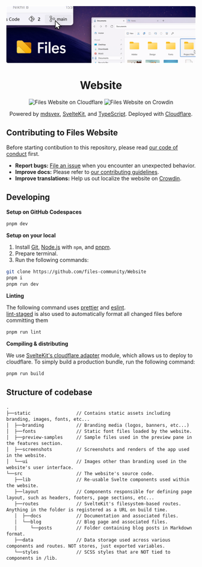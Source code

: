 <p align="center">
  <a style="text-decoration:none" href="https://files.community">
    <img alt="Files hero image" src="https://github.com/files-community/Files/blob/main/assets/ReadmeHero.png" /></a>
  <h1 align="center">Website</h1>
</p>

<p align="center">
  <a style="text-decoration:none" href="https://files.community/">
    <img src="https://img.shields.io/badge/Cloudflare-F38020?style=flat&logo=Cloudflare&logoColor=white" alt="Files Website on Cloudflare" /></a>
  <a style="text-decoration:none" href="https://crowdin.com/project/files-website">
    <img src="https://badges.crowdin.net/files-website/localized.svg" alt="Files Website on Crowdin" /></a>
</p>

<p align="center">
  Powered by <a href="https://mdsvex.pngwn.io">mdsvex</a>, <a href="https://svelte.dev">SvelteKit</a>, and <a href="https://typescriptlang.org">TypeScript</a>. Deployed with <a href="https://www.cloudflare.com">Cloudflare</a>.
</p>

## Contributing to Files Website

Before starting contibution to this repository, please read [our code of conduct](./CODE_OF_CONDUCT.md) first.

- **Report bugs:** [File an issue](https://github.com/files-community/Files/issues/new/choose) when you encounter an unexpected behavior.
- **Improve docs:** Please refer to [our contributing guidelines](./CONTRIBUTING.md#contributing-to-the-docs).
- **Improve translations:** Help us out localize the website on [Crowdin](https://crowdin.com/project/files-website).

## Developing

**Setup on GitHub Codespaces**

```bash
pnpm dev
```

**Setup on your local**

1. Install [Git](https://git-scm.com), [Node.js](https://nodejs.org/en/) with `npm`, and [pnpm](https://pnpm.io).
2. Prepare terminal.
3. Run the following commands:
```bash
git clone https://github.com/files-community/Website
pnpm i
pnpm run dev
```

**Linting**

The following command uses [prettier](https://prettier.io) and [eslint](https://eslint.org/).
<br/>
[lint-staged](https://github.com/okonet/lint-staged) is also used to automatically format all changed files before committing them

```bash
pnpm run lint
```



**Compiling & distributing**

We use [SvelteKit's cloudflare adapter](https://www.npmjs.com/package/@sveltejs/adapter-cloudflare) module, which allows us to deploy to cloudflare. To simply build a production bundle, run the following command:

```bash
pnpm run build
```

## Structure of codebase

```
.
├──static                 // Contains static assets including branding, images, fonts, etc...
│  ├──branding            // Branding media (logos, banners, etc...)
│  ├──fonts               // Static font files loaded by the website.
│  ├──preview-samples     // Sample files used in the preview pane in the features section.
│  ├──screenshots         // Screenshots and renders of the app used in the website.
│  └──ui                  // Images other than branding used in the website's user interface.
└──src                    // The website's source code.
   ├──lib                 // Re-usable Svelte components used within the website.
   ├──layout              // Components responsible for defining page layout, such as headers, footers, page sections, etc...
   ├──routes              // SvelteKit's filesystem-based routes. Anything in the folder is registered as a URL on build time.
   │  ├──docs             // Documentation and associated files.
   │  └──blog             // Blog page and associated files.
   │     └──posts         // Folder containing blog posts in Markdown format.
   ├──data                // Data storage used across various components and routes. NOT stores, just exported variables.
   └──styles              // SCSS styles that are NOT tied to components in /lib.
```
